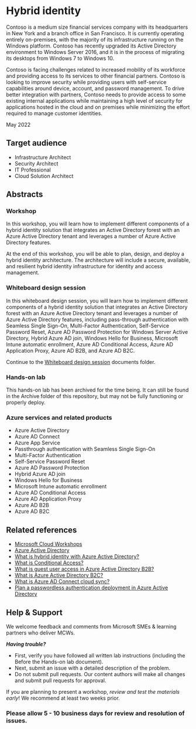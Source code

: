 # Hybrid identity

Contoso is a medium size financial services company with its headquarters in New York and a branch office in San Francisco. It is currently operating entirely on-premises, with the majority of its infrastructure running on the Windows platform. Contoso has recently upgraded its Active Directory environment to Windows Server 2016, and it is in the process of migrating its desktops from Windows 7 to Windows 10.

Contoso is facing challenges related to increased mobility of its workforce and providing access to its services to other financial partners. Contoso is looking to improve security while providing users with self-service capabilities around device, account, and password management. To drive better integration with partners, Contoso needs to provide access to some existing internal applications while maintaining a high level of security for applications hosted in the cloud and on premises while minimizing the effort required to manage customer identities.

May 2022

## Target audience

- Infrastructure Architect
- Security Architect
- IT Professional
- Cloud Solution Architect

## Abstracts

### Workshop

In this workshop, you will learn how to implement different components of a hybrid identity solution that integrates an Active Directory forest with an Azure Active Directory tenant and leverages a number of Azure Active Directory features.

At the end of this workshop, you will be able to plan, design, and deploy a hybrid identity architecture. The architecture will include a secure, available, and resilient hybrid identity infrastructure for identity and access management. 

### Whiteboard design session

In this whiteboard design session, you will learn how to implement different components of a hybrid identity solution that integrates an Active Directory forest with an Azure Active Directory tenant and leverages a number of Azure Active Directory features, including pass-through authentication with Seamless Single Sign-On, Multi-Factor Authentication, Self-Service Password Reset, Azure AD Password Protection for Windows Server Active Directory, Hybrid Azure AD join, Windows Hello for Business, Microsoft Intune automatic enrollment, Azure AD Conditional Access, Azure AD Application Proxy, Azure AD B2B, and Azure AD B2C.

Continue to the [Whiteboard design session](https://github.com/microsoft/MCW-Hybrid-identity/tree/main/Whiteboard%20design%20session) documents folder.

### Hands-on lab

This hands-on lab has been archived for the time being. It can still be found in the Archive folder of this repository, but may not be fully functioning or properly deploy.

### Azure services and related products

- Azure Active Directory
- Azure AD Connect
- Azure App Service
- Passthrough authentication with Seamless Single Sign-On
- Multi-Factor Authentication
- Self-Service Password Reset
- Azure AD Password Protection
- Hybrid Azure AD join
- Windows Hello for Business
- Microsoft Intune automatic enrollment
- Azure AD Conditional Access
- Azure AD Application Proxy
- Azure AD B2B
- Azure AD B2C

## Related references

- [Microsoft Cloud Workshops](https://microsoftcloudworkshop.com)
- [Azure Active Directory](https://docs.microsoft.com/en-us/azure/active-directory/)
- [What is hybrid identity with Azure Active Directory?](https://docs.microsoft.com/en-us/azure/active-directory/hybrid/whatis-hybrid-identity)
- [What is Conditional Access?](https://docs.microsoft.com/en-us/azure/active-directory/conditional-access/overview)
- [What is guest user access in Azure Active Directory B2B?](https://docs.microsoft.com/en-us/azure/active-directory/b2b/what-is-b2b)
- [What is Azure Active Directory B2C?](https://docs.microsoft.com/en-us/azure/active-directory-b2c/active-directory-b2c-overview)
- [What is Azure AD Connect cloud sync?](https://docs.microsoft.com/en-us/azure/active-directory/cloud-sync/what-is-cloud-sync)
- [Plan a passwordless authentication deployment in Azure Active Directory](https://docs.microsoft.com/en-us/azure/active-directory/authentication/howto-authentication-passwordless-deployment)

## Help & Support

We welcome feedback and comments from Microsoft SMEs & learning partners who deliver MCWs.  

***Having trouble?***

- First, verify you have followed all written lab instructions (including the Before the Hands-on lab document).
- Next, submit an issue with a detailed description of the problem.
- Do not submit pull requests. Our content authors will make all changes and submit pull requests for approval.  

If you are planning to present a workshop, *review and test the materials early*! We recommend at least two weeks prior.

### Please allow 5 - 10 business days for review and resolution of issues.
